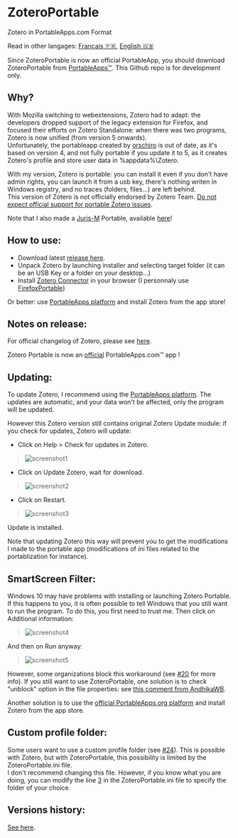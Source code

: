 # ZoteroPortable
Zotero in PortableApps.com Format

Read in other langages: [Français 🇫🇷](README.fr.md), [English 🇬🇧](README.md)  
  
Since ZoteroPortable is now an official PortableApp, you should download ZoteroPortable from [PortableApps™](https://portableapps.com/apps/office/zotero-portable). This Github repo is for development only.
  
Why?
-----
With Mozilla switching to webextensions, Zotero had to adapt: the developers dropped support of the legacy extension for Firefox, and focused their efforts on Zotero Standalone: when there was two programs, Zotero is now unified (from version 5 onwards).  
Unfortunately, the portableapp created by [orschiro](https://portableapps.com/node/36565) is out of date, as it's based on version 4, and not fully portable if you update it to 5, as it creates Zotero's profile and store user data in %appdata%\Zotero.  
  
With my version, Zotero is portable: you can install it even if you don't have admin rights, you can launch it from a usb key, there's nothing writen in Windows registry, and no traces (folders, files...) are left behind.  
This version of Zotero is not officially endorsed by Zotero Team. [Do not expect official support for portable Zotero issues](https://forums.zotero.org/discussion/64050/5-0-portable-zotero).
  
Note that I also made a [Juris-M](https://juris-m.github.io/) Portable, available [here](https://github.com/pedrom34/JurisMPortable)!
  
How to use:
-----
- Download latest [release here](https://portableapps.com/apps/office/zotero-portable).  
- Unpack Zotero by launching installer and selecting target folder (it can be an USB Key or a folder on your desktop...)
- Install [Zotero Connector](https://www.zotero.org/download/) in your browser (I personnaly use [FirefoxPortable](https://portableapps.com/apps/internet/firefox_portable/localization))

Or better: use [PortableApps platform](https://portableapps.com/download) and install Zotero from the app store!
  
Notes on release:
-----
For official changelog of Zotero, please see [here](https://www.zotero.org/support/changelog).  
  
Zotero Portable is now an [official](https://portableapps.com/news/2022-04-12--zotero-portable-6.0.4-released) PortableApps.com™ app !
  
Updating:
-----
To update Zotero, I recommend using the [PortableApps platform](https://portableapps.com/download). The updates are automatic, and your data won't be affected, only the program will be updated.
  
However this Zotero version still contains original Zotero Update module: if you check for updates, Zotero will update:  
- Click on Help > Check for updates in Zotero.  
>![screenshot1](https://user-images.githubusercontent.com/21216829/34518372-44033688-f07f-11e7-999d-d29413d21207.png)  
  
- Click on Update Zotero, wait for download.  
>![screenshot2](https://i.imgur.com/bih4XXl.png)
  
- Click on Restart.  
>![screenshot3](https://i.imgur.com/DBuC3vf.png)
  
Update is installed.  
  
Note that updating Zotero this way will prevent you to get the modifications I made to the portable app (modifications of ini files related to the portablization for instance).  
  
SmartScreen Filter:
-----
Windows 10 may have problems with installing or launching Zotero Portable. If this happens to you, it is often possible to tell Windows that you still want to run the program. To do this, you first need to trust me. Then click on Additional information:  
>![screenshot4](https://i.imgur.com/CY8S5Hb.png)  
  
And then on Run anyway:  
>![screenshot5](https://i.imgur.com/7kOC96A.png)  
  
However, some organizations block this workaround (see [#20](https://github.com/pedrom34/ZoteroPortable/issues/20) for more info).
If you still want to use ZoteroPortable, one solution is to check "unblock" option in the file properties: see [this comment from AndhikaWB](https://github.com/pedrom34/ZoteroPortable/issues/20#issuecomment-854317929).  
  
Another solution is to use the [official PortableApps.org platform](https://portableapps.com/download) and install Zotero from the app store.
  
## Custom profile folder:

Some users want to use a custom profile folder (see [#24](https://github.com/pedrom34/ZoteroPortable-dev-repo/issues/24)). This is possible with Zotero, but with ZoteroPortable, this possibility is limited by the ZoteroPortable.ini file.  
I don't recommend changing this file. However, if you know what you are doing, you can modify the line [3](https://github.com/pedrom34/ZoteroPortable-dev-repo/blob/fbfa5a9cdebdf48e15c26f8f06af259c722456f7/App/AppInfo/Launcher/ZoteroPortable.ini#L3) in the ZoteroPortable.ini file to specify the folder of your choice.

Versions history:
----
[See here](changelog.md).
